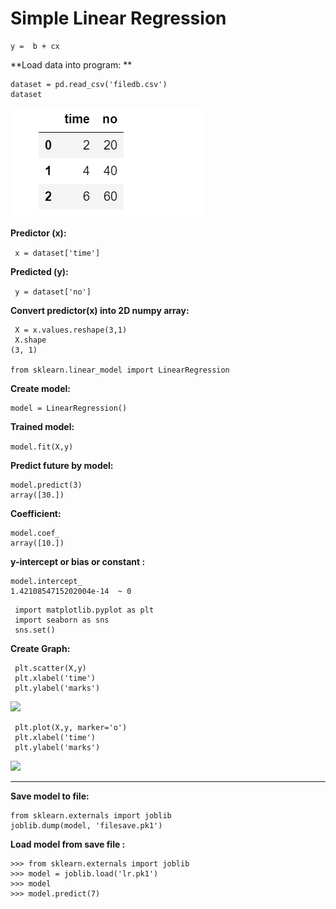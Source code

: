 # Simple Linear Regression
```
y =  b + cx
```
**Load data into program: **
 ```
 dataset = pd.read_csv('filedb.csv')
 dataset
```
![](https://github.com/Aman9026/100DaysOfMachineLearning/blob/master/Data/Images/Simpledataset.png)

**Predictor (x):**

``` x = dataset['time']```

**Predicted (y):**

``` y = dataset['no']```

**Convert predictor(x) into 2D numpy array:**
```
 X = x.values.reshape(3,1)
 X.shape
(3, 1)

from sklearn.linear_model import LinearRegression
```
**Create model:**
```
model = LinearRegression()
```
**Trained model:**

```model.fit(X,y)```

**Predict future by model:**
```
model.predict(3)
array([30.])
```
**Coefficient:**
```
model.coef_
array([10.])
```
**y-intercept or bias or constant :**
```
model.intercept_
1.4210854715202004e-14  ~ 0
```
```
 import matplotlib.pyplot as plt
 import seaborn as sns
 sns.set()
```
**Create Graph:**
```
 plt.scatter(X,y)
 plt.xlabel('time')
 plt.ylabel('marks')
```
![](https://github.com/Aman9026/100DaysOfMachineLearning/blob/master/Data/Images/samplegraph.png)

```
 plt.plot(X,y, marker='o')
 plt.xlabel('time')
 plt.ylabel('marks')
```
![](https://github.com/Aman9026/100DaysOfMachineLearning/blob/master/Data/Images/samplegraph2.png)

---

**Save model to file:**
```
from sklearn.externals import joblib
joblib.dump(model, 'filesave.pk1')
```

**Load model from save file :**
```
>>> from sklearn.externals import joblib
>>> model = joblib.load('lr.pk1')
>>> model
>>> model.predict(7)
```
